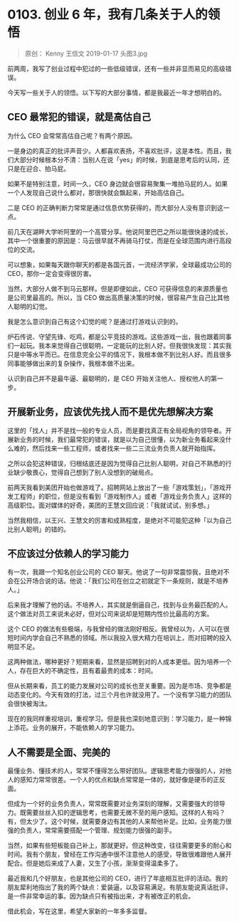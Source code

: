 # 0103. 创业 6 年，我有几条关于人的领悟
> 原创： Kenny  王信文  2019-01-17
头图3.jpg

前两周，我写了创业过程中犯过的一些低级错误，还有一些并非显而易见的高级错误。

今天写一些关于人的领悟。以下写的大部分事情，都是我最近一年才想明白的。

## CEO 最常犯的错误，就是高估自己

为什么 CEO 会常常高估自己呢？有两个原因。

一是身边的真正的批评声音少。人都喜欢表扬，不喜欢批评，这是本性。而且，我们大部分时候根本分不清：当别人在说「yes」的时候，到底是思考后的认同，还只是在迎合、拍马屁。

如果不是特别注意，时间一久，CEO 身边就会很容易聚集一堆拍马屁的人。如果一个人发现自己说什么都对，那很快就会飘起来，开始高估自己。

二是 CEO 的正确判断力常常是通过信息优势获得的，而大部分人没有意识到这一点。

前几天在湖畔大学听阿里的一个高管分享。他说阿里巴巴之所以能很快速的成长，其中一个很重要的原因是：马云很早就不再骑马打仗，而是在全球范围内进行高段位的交流。

可以想象，如果每天跟你聊天的都是各国元首，一流经济学家，全球最成功公司的 CEO，那你一定会变得很厉害。

当然，大部分人做不到马云那样。但是即便如此，CEO 可获得信息的来源质量也是公司里最高的。所以，当 CEO 做出高质量决策的时候，很容易产生自己比其他人聪明的幻觉。

我是怎么意识到自己有这个幻觉的呢？是通过打游戏认识到的。

炉石传说、守望先锋、吃鸡，都是公平竞技的游戏。这些游戏一出，我也跟着同事们一起玩。我本来觉得自己很聪明，一定能玩的比别人好。但我很快发现：其实我只是中等水平而已。在信息完全公平的情况下，我根本做不到比别人好。而且很多同事能够做出来的复杂操作，我根本做不出来。

认识到自己并不是最牛逼、最聪明的，是 CEO 开始关注他人、授权他人的第一步。

## 开展新业务，应该优先找人而不是优先想解决方案

这里的「找人」并不是找一般的专业人员，而是要找真正有全局视角的领导者。开展新业务的时候，我们最常犯的错误，就是以为自己很懂，以为新业务看起来没什么难的，然后找来一些工程师，或者找来一些二三流业务负责人就开始指挥。

之所以会犯这种错误，归根结底还是因为觉得自己比别人聪明，对自己不熟悉的行业缺少敬畏心，觉得自己想到了别人没想到的破局点。

前两天我看到美团开始也做游戏了。招聘网站上放出了一些「游戏策划」，「游戏开发工程师」的职位，但是没有看到「游戏制作人」或者「游戏业务负责人」这样的高级职位。面对媒体的好奇，美团的王慧文回应说：「我就试试，别多想。」

当然我相信，以王兴、王慧文的厉害和成熟程度，是绝对不可能犯这种「以为自己比别人聪明」的错的。

## 不应该过分依赖人的学习能力

有一次，我跟一个知名创业公司的 CEO 聊天。他说了一句非常震惊我，且绝对不会在公开场合说的话。他说：「我们公司在创立之初就定下一条规则，就是不培养人。」

后来我才理解了他的话。不培养人，其实就是倒逼自己，找到与业务最匹配的人。这个做法对员工来说未必好，但对公司来说却是短期内性价比最高的方案。

这个 CEO 的做法有些极端，与我曾经的做法刚好相反。我曾经以为，人可以在很短时间内学会自己不熟悉的领域。所以我投入很大精力在培训上，而对招聘的投入明显不足。

这两种做法，哪种更好？短期来看，显然是招聘到对的人成本更低。因为培养一个人，存在巨大的不确定性，且有着最贵的成本：时间。

但从长期来看，员工的能力发展对公司的成长也至关重要。因为是市场、竞争都是动态变化的。今天有效的打法，过三个月也许就没用了。一个没有学习能力的团队会很快被淘汰。

现在的我同样重视培训，重视学习。但是我也深刻地意识到：学习能力，是一种锦上添花。业务的展开，不能依赖人的学习能力。

## 人不需要是全面、完美的

最懂业务、懂技术的人，常常不懂得怎么带好团队。逻辑思考能力很强的人，对他人的感知力常常很差。一个人的优点和缺点常常是一体的，就好像是硬币的正反面。

但成为一个好的业务负责人，常常既需要对业务深刻的理解，又需要强大的领导力。既需要丝丝入扣的逻辑思考，也需要无微不至的用户感知。这样的人有吗？有，但太少了。这个时候，就需要身边有其他的人来帮他补足。比如，业务能力很强的负责人，常常需要搭配一个管理、规划能力很强的副手。

当然，如果有些短板能自己补上，那就更好。但这种改变，往往需要更多的耐心和时间。我有个朋友，曾经在工作沟通中很不注意他人的感受，导致很难跟他人展开配合。但是她后来成了人妻，又生了小孩，渐渐变得温柔多了。

最近我和几个好朋友，也是其他公司的 CEO，进行了年底相互批评的活动。我的朋友犀利地指出了我的两个缺点：爱装逼，以及容易满足。有朋友能说真话批评，是一件非常幸运的事。因为缺点只有被指出来，才有被改正的机会。

借此机会，写在这里，希望大家新的一年多多监督。


